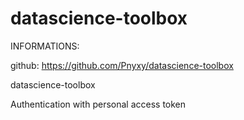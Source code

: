 # datascience-toolbox
INFORMATIONS:

github: https://github.com/Pnyxy/datascience-toolbox

datascience-toolbox

Authentication with personal access token